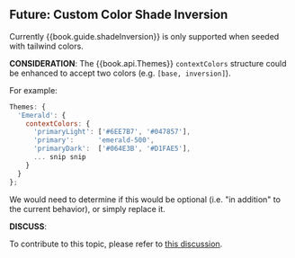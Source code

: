 ## Future: Custom Color Shade Inversion

Currently {{book.guide.shadeInversion}} is only supported when seeded
with tailwind colors.

**CONSIDERATION**: The {{book.api.Themes}} `contextColors` structure
could be enhanced to accept two colors (e.g. `[base, inversion]`).

For example:

```js
Themes: {
  'Emerald': {
    contextColors: {
      'primaryLight': ['#6EE7B7', '#047857'],
      'primary':      'emerald-500',
      'primaryDark':  ['#064E3B', '#D1FAE5'],
      ... snip snip
    }
  }
};
```

We would need to determine if this would be optional (i.e. "in
addition" to the current behavior), or simply replace it.

**DISCUSS**:

To contribute to this topic, please refer to
[this discussion](https://github.com/KevinAst/tw-themes/discussions/5).
